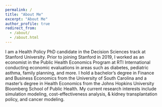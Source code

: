 ```yaml
---
permalink: /
title: "About Me"
excerpt: "About Me"
author_profile: true
redirect_from: 
  - /about/
  - /about.html
---
```


I am a Health Policy PhD candidate in the Decision Sciences track at Stanford University. Prior to joining Stanford in 2019, I worked as an economist in the Public Health Economics Program at RTI International conducting economic evaluations in areas such as diabetes, pediatric asthma, family planning, and more. I hold a bachelor’s degree in Finance and Business Economics from the University of South Carolina and a master’s degree in Health Economics from the Johns Hopkins University Bloomberg School of Public Health. My current research interests include simulation modeling, cost-effectiveness analysis, & kidney transplantation policy, and cancer modeling.
